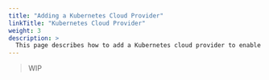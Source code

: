 ```yaml
---
title: "Adding a Kubernetes Cloud Provider"
linkTitle: "Kubernetes Cloud Provider"
weight: 3
description: >
  This page describes how to add a Kubernetes cloud provider to enable Kubernetes applications.
---
```


> WIP
